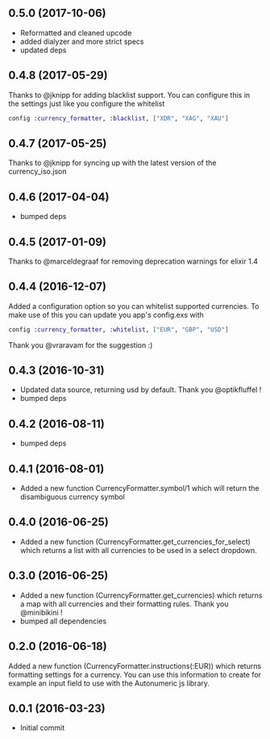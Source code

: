 ## 0.5.0 (2017-10-06)

- Reformatted and cleaned upcode
- added dialyzer and more strict specs
- updated deps

## 0.4.8 (2017-05-29)
Thanks to @jknipp for adding blacklist support.
You can configure this in the settings just like you configure the whitelist

```elixir
config :currency_formatter, :blacklist, ["XDR", "XAG", "XAU"]
```

## 0.4.7 (2017-05-25)
Thanks to @jknipp for syncing up with the latest version of the currency_iso.json

## 0.4.6 (2017-04-04)

  - bumped deps

## 0.4.5 (2017-01-09)
Thanks to @marceldegraaf for removing deprecation warnings for elixir 1.4

## 0.4.4 (2016-12-07)
Added a configuration option so you can whitelist supported currencies. To make use of this you can update you app's config.exs with

```elixir
config :currency_formatter, :whitelist, ["EUR", "GBP", "USD"]
```

Thank you @vraravam for the suggestion :)

## 0.4.3 (2016-10-31)

  - Updated data source, returning usd by default. Thank you @optikfluffel !
  - bumped deps

## 0.4.2 (2016-08-11)

  - bumped deps

## 0.4.1 (2016-08-01)

  - Added a new function CurrencyFormatter.symbol/1 which will return the disambiguous currency symbol

## 0.4.0 (2016-06-25)

  - Added a new function (CurrencyFormatter.get_currencies_for_select) which returns a list with all currencies to be used in a select dropdown.

## 0.3.0 (2016-06-25)

  - Added a new function (CurrencyFormatter.get_currencies) which returns a map with all currencies and their formatting rules. Thank you @minibikini !
  - bumped all dependencies

## 0.2.0 (2016-06-18)
Added a new function (CurrencyFormatter.instructions(:EUR)) which returns formatting settings for a currency. You can use this information to create for example an input field to use with the Autonumeric js library.

## 0.0.1 (2016-03-23)

  - Initial commit
